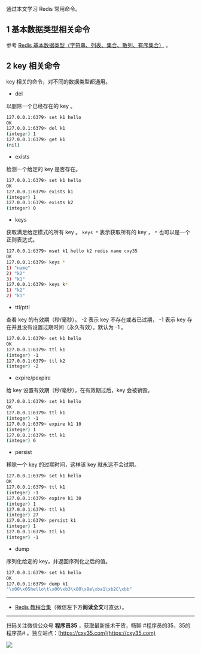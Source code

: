 通过本文学习 Redis 常用命令。
<!-- more -->

## 1 基本数据类型相关命令

参考 [Redis 基本数据类型（字符串、列表、集合、散列、有序集合）](https://mp.weixin.qq.com/s/BdHrMOU_9UwUNYDmMMrD6w) 。

## 2 key 相关命令

key 相关的命令，对不同的数据类型都通用。

- del

以删除一个已经存在的 key 。

```bash
127.0.0.1:6379> set k1 hello
OK
127.0.0.1:6379> del k1
(integer) 1
127.0.0.1:6379> get k1
(nil)
```

- exists

检测一个给定的 key 是否存在。

```bash
127.0.0.1:6379> set k1 hello
OK
127.0.0.1:6379> exists k1
(integer) 1
127.0.0.1:6379> exists k2
(integer) 0
```

- keys

获取满足给定模式的所有 key 。 `keys *` 表示获取所有的 key ， `*` 也可以是一个正则表达式。

```bash
127.0.0.1:6379> mset k1 hello k2 redis name cxy35
OK
127.0.0.1:6379> keys *
1) "name"
2) "k2"
3) "k1"
127.0.0.1:6379> keys k*
1) "k2"
2) "k1"
```

- ttl/pttl

查看 key 的有效期（秒/毫秒）。 -2 表示 key 不存在或者已过期， -1 表示 key 存在并且没有设置过期时间（永久有效）。默认为 -1 。

```bash
127.0.0.1:6379> set k1 hello
OK
127.0.0.1:6379> ttl k1
(integer) -1
127.0.0.1:6379> ttl k2
(integer) -2
```

- expire/pexpire

给 key 设置有效期（秒/毫秒），在有效期过后，key 会被销毁。

```bash
127.0.0.1:6379> set k1 hello
OK
127.0.0.1:6379> ttl k1
(integer) -1
127.0.0.1:6379> expire k1 10
(integer) 1
127.0.0.1:6379> ttl k1
(integer) 6
```

- persist

移除一个 key 的过期时间，这样该 key 就永远不会过期。

```bash
127.0.0.1:6379> set k1 hello
OK
127.0.0.1:6379> ttl k1
(integer) -1
127.0.0.1:6379> expire k1 30
(integer) 1
127.0.0.1:6379> ttl k1
(integer) 27
127.0.0.1:6379> persist k1
(integer) 1
127.0.0.1:6379> ttl k1
(integer) -1
```

- dump

序列化给定的 key，并返回序列化之后的值。

```bash
127.0.0.1:6379> set k1 hello
OK
127.0.0.1:6379> dump k1
"\x00\x05hello\t\x00\xb3\x80\x8e\xba1\xb2C\xbb"
```

---

- [Redis 教程合集](https://mp.weixin.qq.com/s/iivXrj1cfTiPy89ueE_53Q)（微信左下方**阅读全文**可直达）。


---

扫码关注微信公众号 **程序员35** ，获取最新技术干货，畅聊 #程序员的35，35的程序员# 。独立站点：[https://cxy35.com](https://cxy35.com)

![](https://oscimg.oschina.net/oscnet/up-285838b9c516db5bb1ba760f292f2346078.JPEG)